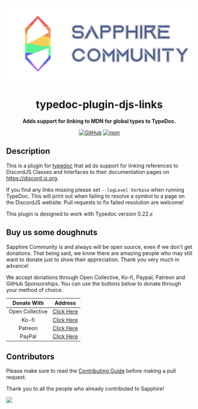 <div align="center">

![Sapphire Logo](https://raw.githubusercontent.com/sapphiredev/assets/main/banners/SapphireCommunity.png)

# typedoc-plugin-djs-links

**Adds support for linking to MDN for global types to TypeDoc.**

[![GitHub](https://img.shields.io/github/license/sapphiredev/documentation-plugins)](https://github.com/sapphiredev/documentation-plugins/blob/main/LICENSE.md)
[![npm](https://img.shields.io/npm/v/typedoc-plugin-djs-links?color=crimson&logo=npm&style=flat-square)](https://www.npmjs.com/package/typedoc-plugin-djs-links)

</div>

## Description

This is a plugin for [typedoc](https://typedoc.org) that ad ds support for linking references to DiscordJS Classes and
Interfaces to their documentation pages on https://discord.js.org.

If you find any links missing please set `--logLevel Verbose` when running TypeDoc. This will print out when failing to
resolve a symbol to a page on the DiscordJS website. Pull requests to fix failed resolution are welcome!

This plugin is designed to work with Typedoc version 0.22.x

## Buy us some doughnuts

Sapphire Community is and always will be open source, even if we don't get donations. That being said, we know there are
amazing people who may still want to donate just to show their appreciation. Thank you very much in advance!

We accept donations through Open Collective, Ko-fi, Paypal, Patreon and GitHub Sponsorships. You can use the buttons
below to donate through your method of choice.

|   Donate With   |                       Address                       |
| :-------------: | :-------------------------------------------------: |
| Open Collective | [Click Here](https://sapphirejs.dev/opencollective) |
|      Ko-fi      |      [Click Here](https://sapphirejs.dev/kofi)      |
|     Patreon     |    [Click Here](https://sapphirejs.dev/patreon)     |
|     PayPal      |     [Click Here](https://sapphirejs.dev/paypal)     |

## Contributors

Please make sure to read the [Contributing Guide][contributing] before making a pull request.

Thank you to all the people who already contributed to Sapphire!

<a href="https://github.com/sapphiredev/documentation-plugins/graphs/contributors">
  <img src="https://contrib.rocks/image?repo=sapphiredev/documentation-plugins" />
</a>

[contributing]: https://github.com/sapphiredev/.github/blob/main/.github/CONTRIBUTING.md
